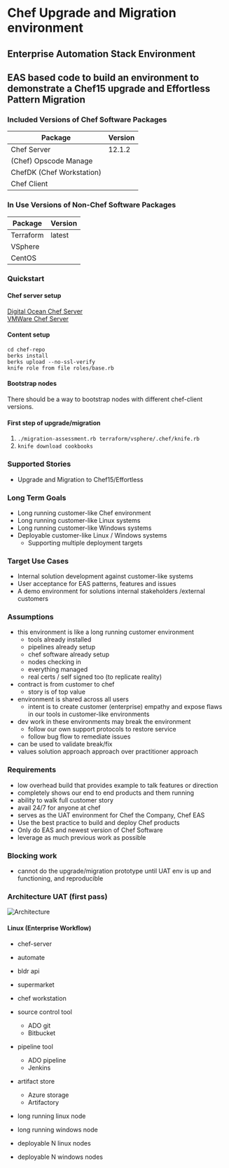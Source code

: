 # Chef Upgrade and Migration environment
## Enterprise Automation Stack Environment

## EAS based code to build an environment to demonstrate a Chef15 upgrade and Effortless Pattern Migration

### Included Versions of Chef Software Packages
| Package | Version |
|---|---|
| Chef Server | 12.1.2  |
| (Chef) Opscode Manage |   |
| ChefDK (Chef Workstation)  |   |
| Chef Client |   |

### In Use Versions of Non-Chef Software Packages
| Package | Version |
|---|---|
| Terraform | latest  |
| VSphere |   |
| CentOS  |   |

### Quickstart

#### Chef server setup
  [Digital Ocean Chef Server](./terraform/digital-ocean/README.md)  
  [VMWare Chef Server](./terraform/vsphere/README.md)

#### Content setup
  ```
  cd chef-repo
  berks install
  berks upload --no-ssl-verify
  knife role from file roles/base.rb
  ```

#### Bootstrap nodes
  There should be a way to bootstrap nodes with different chef-client versions.

#### First step of upgrade/migration
1. `./migration-assessment.rb terraform/vsphere/.chef/knife.rb`
1. `knife download cookbooks`

### Supported Stories
* Upgrade and Migration to Chef15/Effortless

### Long Term Goals
* Long running customer-like Chef environment
* Long running customer-like Linux systems
* Long running customer-like Windows systems
* Deployable customer-like Linux / Windows systems
    * Supporting multiple deployment targets

### Target Use Cases
* Internal solution development against customer-like systems
* User acceptance for EAS patterns, features and issues
* A demo environment for solutions internal stakeholders /external customers

### Assumptions
* this environment is like a long running customer environment
  * tools already installed
  * pipelines already setup
  * chef software already setup
  * nodes checking in
  * everything managed
  * real certs / self signed too (to replicate reality)
* contract is from customer to chef
  * story is of top value
* environment is shared across all users
  * intent is to create customer (enterprise) empathy and expose flaws in our tools in customer-like environments
* dev work in these environments may break the environment
  * follow our own support protocols to restore service
  * follow bug flow to remediate issues
* can be used to validate break/fix
* values solution approach approach over practitioner approach


### Requirements
* low overhead build that provides example to talk features or direction
* completely shows our end to end products and them running
* ability to walk full customer story
* avail 24/7 for anyone at chef
* serves as the UAT environment for Chef the Company, Chef EAS
* Use the best practice to build and deploy Chef products
* Only do EAS and newest version of Chef Software
* leverage as much previous work as possible

### Blocking work

* cannot do the upgrade/migration prototype until UAT env is up and functioning, and reproducible

### Architecture UAT (first pass)

![Architecture](environment.png)


#### Linux (Enterprise Workflow)

* chef-server
* automate
* bldr api
* supermarket
* chef workstation

* source control tool
  * ADO git
  * Bitbucket
* pipeline tool
  * ADO pipeline
  * Jenkins
* artifact store
  * Azure storage
  * Artifactory

* long running linux node
* long running windows node

* deployable N linux nodes
* deployable N windows nodes
